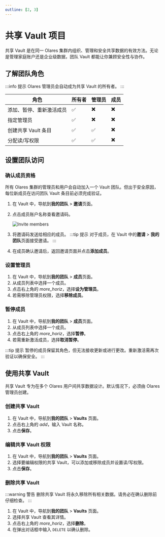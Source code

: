 ```yaml
---
outline: [2, 3]
---
```


# 共享 Vault 项目

共享 Vault 是在同一 Olares 集群内组织、管理和安全共享数据的有效方法。无论是管理家庭账户还是企业级数据，团队 Vault 都能让你兼顾安全性与协作。

## 了解团队角色

:::info 提示
Olares 管理员会自动成为共享 Vault 的所有者。
:::

| 角色                              | 所有者 | 管理员       | 成员   |
|-----------------------------------|-------|-------------|--------|
| 添加、暂停、重新激活成员           | ✅     | ✖️          | ✖️     |
| 指定管理员                       | ✅     | ✖️          | ✖️     |
| 创建共享 Vault 条目               | ✅     | ✅️         | ✖️     |
| 分配读/写权限                    | ✅     | ✅          | ✖️     |

## 设置团队访问

### 确认成员资格

所有 Olares 集群的管理员和用户会自动加入一个 Vault 团队。但出于安全原因，每位新成员在访问团队 Vault 条目前必须完成验证。

1. 在 Vault 中，导航到**我的团队** > **邀请**页面。
2. 点击成员账户名称查看邀请码。

   ![Invite members](/images/manual/tasks/invite-members.png#bordered)

3. 将邀请码发送给相应的成员。
   :::tip 提示
   对于成员，在 Vault 中的**邀请** > **我的团队**页面接受邀请。
   :::
4. 在成员确认邀请后，返回邀请页面并点击**添加成员**。

### 设置管理员

1. 在 Vault 中，导航到**我的团队** > **成员**页面。
2. 从成员列表中选择一个成员。
3. 点击右上角的 <i class="material-symbols-outlined">more_horiz</i>，选择**设为管理员**。
4. 若需移除管理员权限，选择**移除成员**。

### 暂停成员

1. 在 Vault 中，导航到**我的团队** > **成员**页面。
2. 从成员列表中选择一个成员。
3. 点击右上角的 <i class="material-symbols-outlined">more_horiz</i>，选择**暂停**。
4. 若需重新激活成员，选择**取消暂停**。

:::tip 提示
暂停的成员保留其角色，但无法接收更新或进行更改。重新激活需再次验证以确保安全。
:::

## 使用共享 Vault

共享 Vault 专为在多个 Olares 用户间共享数据设计。默认情况下，必须由 Olares 管理员创建。

### 创建共享 Vault

1. 在 Vault 中，导航到**我的团队** > **Vaults** 页面。
2. 点击右上角的 <i class="material-symbols-outlined">add</i>，输入 Vault 名称。
3. 点击**保存**。

### 编辑共享 Vault 权限

1. 在 Vault 中，导航到**我的团队** > **Vaults** 页面。
2. 选择要编辑权限的共享 Vault，可以添加或移除成员并设置读/写权限。
3. 点击**保存**。

### 删除共享 Vault

:::warning 警告
删除共享 Vault 将永久移除所有相关数据。请务必在确认删除前仔细检查。
:::

1. 在 Vault 中，导航到**我的团队** > **Vaults** 页面。
2. 选择共享 Vault 查看其详情。
3. 点击右上角的 <i class="material-symbols-outlined">more_horiz</i>，选择**删除**。
4. 在弹出对话框中输入 `DELETE` 以确认删除。
